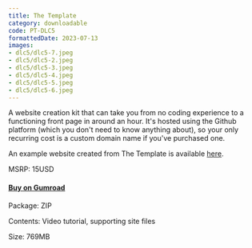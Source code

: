 ```yaml
---
title: The Template
category: downloadable
code: PT-DLC5
formattedDate: 2023-07-13
images:
- dlc5/dlc5-7.jpeg
- dlc5/dlc5-2.jpeg
- dlc5/dlc5-3.jpeg
- dlc5/dlc5-4.jpeg
- dlc5/dlc5-5.jpeg
- dlc5/dlc5-6.jpeg
---
```


A website creation kit that can take you from no coding experience to a functioning front page in around an hour. It's hosted using the Github platform (which you don't need to know anything about), so your only recurring cost is a custom domain name if you've purchased one.

An example website created from The Template is available [here](https://dlc5example.pedestriantactics.com).

MSRP: 15USD

#### [Buy on Gumroad](https://pedestriantactics.gumroad.com/l/PT-DLC5)

<div class="details">

Package: ZIP

Contents: Video tutorial, supporting site files

Size: 769MB

</div>